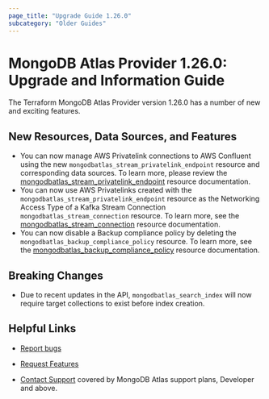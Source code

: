 ```yaml
---
page_title: "Upgrade Guide 1.26.0"
subcategory: "Older Guides"
---
```


# MongoDB Atlas Provider 1.26.0: Upgrade and Information Guide

The Terraform MongoDB Atlas Provider version 1.26.0 has a number of new and exciting features.

## New Resources, Data Sources, and Features

- You can now manage AWS Privatelink connections to AWS Confluent using the new `mongodbatlas_stream_privatelink_endpoint` resource and corresponding data sources. To learn more, please review the [mongodbatlas_stream_privatelink_endpoint](https://registry.terraform.io/providers/mongodb/mongodbatlas/latest/docs/resources/stream_privatelink_endpoint) resource documentation.
- You can now use AWS Privatelinks created with the `mongodbatlas_stream_privatelink_endpoint` resource as the Networking Access Type of a Kafka Stream Connection `mongodbatlas_stream_connection` resource. To learn more, see the [mongodbatlas_stream_connection](https://registry.terraform.io/providers/mongodb/mongodbatlas/latest/docs/resources/stream_connection#networking) resource documentation.
- You can now disable a Backup compliance policy by deleting the `mongodbatlas_backup_compliance_policy` resource. To learn more, see the [mongodbatlas_backup_compliance_policy](https://registry.terraform.io/providers/mongodb/mongodbatlas/latest/docs/resources/backup_compliance_policy) resource documentation.

## Breaking Changes

- Due to recent updates in the API, `mongodbatlas_search_index` will now require target collections to exist before index creation.

## Helpful Links

* [Report bugs](https://github.com/mongodb/terraform-provider-mongodbatlas/issues)

* [Request Features](https://feedback.mongodb.com/forums/924145-atlas?category_id=370723)

* [Contact Support](https://docs.atlas.mongodb.com/support/) covered by MongoDB Atlas support plans, Developer and above.
